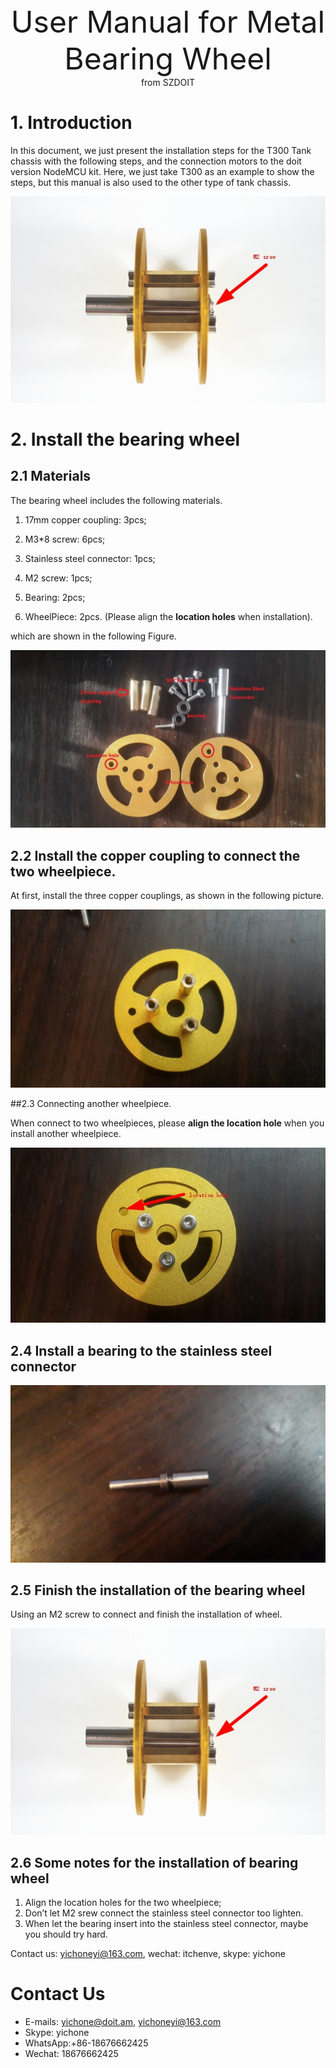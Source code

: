 <center> <font size=10> User Manual for Metal Bearing Wheel </font></center>

<center> from SZDOIT </center>

# 1. Introduction

  In this document, we just present the installation steps for the T300 Tank chassis with the following steps, and the connection motors to the doit version NodeMCU kit. Here, we just take T300 as an example to show the steps, but this manual is also used to the other type of tank chassis.

![wheelfinish](wheelfinish.jpg)

# 2. Install the bearing wheel

## 2.1 Materials

The bearing wheel includes the following materials.

1)   17mm copper coupling: 3pcs; 

2)   M3*8 screw: 6pcs;

3)   Stainless steel connector: 1pcs;

4)   M2 screw: 1pcs;

5)   Bearing: 2pcs;

6)   WheelPiece: 2pcs. (Please align the **location holes** when installation).

which are shown in the following Figure.

![TwheelPiece](TwheelPiece.jpg)

## 2.2 Install the copper coupling to connect the two wheelpiece.

At first, install the three copper couplings, as shown in the following picture.

![TwheelPiecei1](TwheelPiecei1.jpg)

##2.3  Connecting another wheelpiece.

When connect to two wheelpieces, please **align the location hole** when you install another wheelpiece.



![locationhole](locationhole.jpg)

## 2.4 Install a bearing to the stainless steel connector

![connector](connector.jpg)

## 2.5 Finish the installation of the bearing wheel

  Using an M2 screw to connect and finish the installation of wheel.

![wheelfinish](wheelfinish.jpg)

## 2.6 Some notes for the installation of bearing wheel

1. Align the location holes for the two wheelpiece;
2. Don’t let M2 srew connect the stainless steel connector too lighten.
3. When let the bearing insert into the stainless steel connector, maybe you should try hard.

Contact us: yichoneyi@163.com, wechat: itchenve, skype: yichone



# Contact Us

- E-mails: [yichone@doit.am](mailto:yichone@doit.am), [yichoneyi@163.com](mailto:yichoneyi@163.com)
- Skype: yichone
- WhatsApp:+86-18676662425
- Wechat: 18676662425